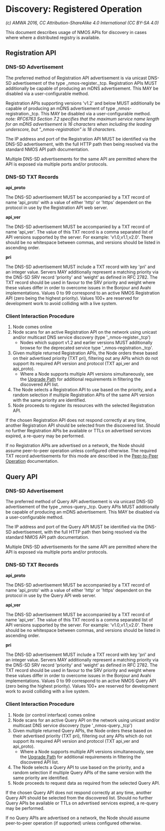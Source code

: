 # Discovery: Registered Operation

_(c) AMWA 2016, CC Attribution-ShareAlike 4.0 International (CC BY-SA 4.0)_

This document describes usage of NMOS APIs for discovery in cases where where a distributed registry is available.

## Registration API

### DNS-SD Advertisement

The preferred method of Registration API advertisement is via unicast DNS-SD advertisement of the type \_nmos-register.\_tcp. Registration APIs MUST additionally be capable of producing an mDNS advertisement. This MAY be disabled via a user-configurable method.

Registration APIs supporting versions 'v1.2' and below MUST additionally be capable of producing an mDNS advertisement of type \_nmos-registration.\_tcp. This MAY be disabled via a user-configurable method.
*note: RFC6763 Section 7.2 specifies that the maximum service name length for an mDNS advertisement is 16 characters when including the leading underscore, but "_nmos-registration" is 18 characters.*

The IP address and port of the Registration API MUST be identified via the DNS-SD advertisement, with the full HTTP path then being resolved via the standard NMOS API path documentation.

Multiple DNS-SD advertisements for the same API are permitted where the API is exposed via multiple ports and/or protocols.

### DNS-SD TXT Records

**api\_proto**

The DNS-SD advertisement MUST be accompanied by a TXT record of name 'api\_proto' with a value of either 'http' or 'https' dependent on the protocol in use by the Registration API web server.

**api\_ver**

The DNS-SD advertisement MUST be accompanied by a TXT record of name 'api\_ver'. The value of this TXT record is a comma separated list of API versions supported by the server. For example: 'v1.0,v1.1,v2.0'. There should be no whitespace between commas, and versions should be listed in ascending order.

**pri**

The DNS-SD advertisement MUST include a TXT record with key 'pri' and an integer value. Servers MAY additionally represent a matching priority via the DNS-SD SRV record 'priority' and 'weight' as defined in RFC 2782. The TXT record should be used in favour to the SRV priority and weight where these values differ in order to overcome issues in the Bonjour and Avahi implementations.
Values 0 to 99 correspond to an active NMOS Registration API (zero being the highest priority). Values 100+ are reserved for development work to avoid colliding with a live system.

### Client Interaction Procedure

1. Node comes online
2. Node scans for an active Registration API on the network using unicast and/or multicast DNS service discovery (type '\_nmos-register.\_tcp')
   *  Nodes which support v1.2 and earlier versions MUST additionally browse for the deprecated service type '\_nmos-registration.\_tcp'.
3. Given multiple returned Registration APIs, the Node orders these based on their advertised priority (TXT pri), filtering out any APIs which do not support its required API version and protocol (TXT api_ver and api_proto).
   *  Where a Node supports multiple API versions simultaneously, see the [Upgrade Path](6.0.%20Upgrade%20Path.md) for additional requirements in filtering the discovered API list.
4. The Node selects a Registration API to use based on the priority, and a random selection if multiple Registration APIs of the same API version with the same priority are identified.
5. Node proceeds to register its resources with the selected Registration API.

If the chosen Registration API does not respond correctly at any time, another Registration API should be selected from the discovered list. Should no further Registration APIs be available or TTLs on advertised services expired, a re-query may be performed.

If no Registration APIs are advertised on a network, the Node should assume peer-to-peer operation unless configured otherwise. The required TXT record advertisements for this mode are described in the [Peer-to-Peer Operation](3.2.%20Discovery%20-%20Peer%20to%20Peer%20Operation.md) documentation.

## Query API

### DNS-SD Advertisement

The preferred method of Query API advertisement is via unicast DNS-SD advertisement of the type \_nmos-query.\_tcp. Query APIs MUST additionally be capable of producing an mDNS advertisement. This MAY be disabled via a user-configurable method.

The IP address and port of the Query API MUST be identified via the DNS-SD advertisement, with the full HTTP path then being resolved via the standard NMOS API path documentation.

Multiple DNS-SD advertisements for the same API are permitted where the API is exposed via multiple ports and/or protocols.

### DNS-SD TXT Records

**api\_proto**

The DNS-SD advertisement MUST be accompanied by a TXT record of name 'api\_proto' with a value of either 'http' or 'https' dependent on the protocol in use by the Query API web server.

**api\_ver**

The DNS-SD advertisement MUST be accompanied by a TXT record of name 'api\_ver'. The value of this TXT record is a comma separated list of API versions supported by the server. For example: 'v1.0,v1.1,v2.0'. There should be no whitespace between commas, and versions should be listed in ascending order.

**pri**

The DNS-SD advertisement MUST include a TXT record with key 'pri' and an integer value. Servers MAY additionally represent a matching priority via the DNS-SD SRV record 'priority' and 'weight' as defined in RFC 2782. The TXT record should be used in favour to the SRV priority and weight where these values differ in order to overcome issues in the Bonjour and Avahi implementations.
Values 0 to 99 correspond to an active NMOS Query API (zero being the highest priority). Values 100+ are reserved for development work to avoid colliding with a live system.

### Client Interaction Procedure

1. Node (or control interface) comes online
2. Node scans for an active Query API on the network using unicast and/or multicast DNS service discovery (type '\_nmos-query.\_tcp')
3. Given multiple returned Query APIs, the Node orders these based on their advertised priority (TXT pri), filtering out any APIs which do not support its required API version and protocol (TXT api_ver and api_proto).
   *  Where a Node supports multiple API versions simultaneously, see the [Upgrade Path](6.0.%20Upgrade%20Path.md) for additional requirements in filtering the discovered API list.
4. The Node selects a Query API to use based on the priority, and a random selection if multiple Query APIs of the same version with the same priority are identified.
5. Node proceeds to request data as required from the selected Query API.

If the chosen Query API does not respond correctly at any time, another Query API should be selected from the discovered list. Should no further Query APIs be available or TTLs on advertised services expired, a re-query may be performed.

If no Query APIs are advertised on a network, the Node should assume peer-to-peer operation (if supported) unless configured otherwise.

